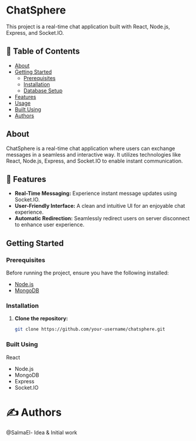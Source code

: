# ChatSphere

This project is a real-time chat application built with React, Node.js, Express, and Socket.IO.

## 📝 Table of Contents

- [About](#about)
- [Getting Started](#getting-started)
  - [Prerequisites](#prerequisites)
  - [Installation](#installation)
  - [Database Setup](#database-setup)
- [Features](#features)
- [Usage](#usage)
- [Built Using](#built-using)
- [Authors](#authors)

## About

ChatSphere is a real-time chat application where users can exchange messages in a seamless and interactive way. It utilizes technologies like React, Node.js, Express, and Socket.IO to enable instant communication.

## 🚀 Features

- **Real-Time Messaging:** Experience instant message updates using Socket.IO.
- **User-Friendly Interface:** A clean and intuitive UI for an enjoyable chat experience.
- **Automatic Redirection:** Seamlessly redirect users on server disconnect to enhance user experience.

## Getting Started

### Prerequisites

Before running the project, ensure you have the following installed:

- [Node.js](https://nodejs.org/)
- [MongoDB](https://www.mongodb.com/try/download/community)

### Installation

1. **Clone the repository:**

   ```bash
   git clone https://github.com/your-username/chatsphere.git
   
###   Built Using
React
- Node.js
- MongoDB
- Express
- Socket.IO 


# ✍️ Authors
 @SalmaEl- Idea & Initial work
